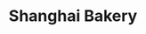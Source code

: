 ---
title: "Shanghai Bakery"
url: /cagayan-de-oro/shanghai-bakery-claro-m-recto-avenue/
shop: Bäckerei
---